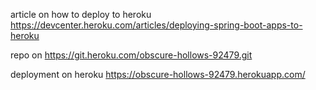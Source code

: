 article on how to deploy to heroku
https://devcenter.heroku.com/articles/deploying-spring-boot-apps-to-heroku

repo on
https://git.heroku.com/obscure-hollows-92479.git

deployment on heroku
https://obscure-hollows-92479.herokuapp.com/

